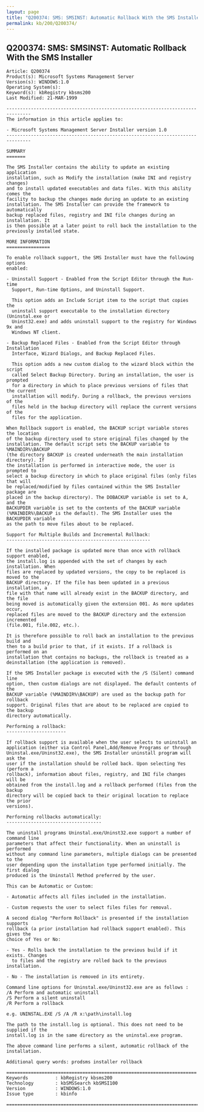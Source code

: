 ```yaml
---
layout: page
title: "Q200374: SMS: SMSINST: Automatic Rollback With the SMS Installer"
permalink: kb/200/Q200374/
---
```


## Q200374: SMS: SMSINST: Automatic Rollback With the SMS Installer

	Article: Q200374
	Product(s): Microsoft Systems Management Server
	Version(s): WINDOWS:1.0
	Operating System(s): 
	Keyword(s): kbRegistry kbsms200
	Last Modified: 21-MAR-1999
	
	-------------------------------------------------------------------------------
	The information in this article applies to:
	
	- Microsoft Systems Management Server Installer version 1.0 
	-------------------------------------------------------------------------------
	
	SUMMARY
	=======
	
	The SMS Installer contains the ability to update an existing application
	installation, such as Modify the installation (make INI and registry changes)
	and to install updated executables and data files. With this ability comes the
	facility to backup the changes made during an update to an existing
	installation. The SMS Installer can provide the framework to automatically
	backup replaced files, registry and INI file changes during an installation. It
	is then possible at a later point to roll back the installation to the
	previously installed state.
	
	MORE INFORMATION
	================
	
	To enable rollback support, the SMS Installer must have the following options
	enabled:
	
	- Uninstall Support - Enabled from the Script Editor through the Run-time
	  Support, Run-time Options, and Uninstall Support.
	
	  This option adds an Include Script item to the script that copies the
	  uninstall support executable to the installation directory (Uninstal.exe or
	  Uninst32.exe) and adds uninstall support to the registry for Windows 9x and
	  Windows NT client.
	
	- Backup Replaced Files - Enabled from the Script Editor through Installation
	  Interface, Wizard Dialogs, and Backup Replaced Files.
	
	  This option adds a new custom dialog to the wizard block within the script
	  called Select Backup Directory. During an installation, the user is prompted
	  for a directory in which to place previous versions of files that the current
	  installation will modify. During a rollback, the previous versions of the
	  files held in the backup directory will replace the current versions of the
	  files for the application.
	
	When Rollback support is enabled, the BACKUP script variable stores the location
	of the backup directory used to store original files changed by the
	installation. The default script sets the BACKUP variable to %MAINDIR%\BACKUP
	(the directory BACKUP is created underneath the main installation directory). If
	the installation is performed in interactive mode, the user is prompted to
	select a backup directory in which to place original files (only files that will
	be replaced/modified by files contained within the SMS Installer package are
	placed in the backup directory). The DOBACKUP variable is set to A, and the
	BACKUPDIR variable is set to the contents of the BACKUP variable
	(%MAINDIR%\BACKUP is the default). The SMS Installer uses the BACKUPDIR variable
	as the path to move files about to be replaced.
	
	Support for Multiple Builds and Incremental Rollback:
	-----------------------------------------------------
	
	If the installed package is updated more than once with rollback support enabled,
	the install.log is appended with the set of changes by each installation. When
	files are replaced by updated versions, the copy to be replaced is moved to the
	BACKUP directory. If the file has been updated in a previous installation, a
	file with that name will already exist in the BACKUP directory, and the file
	being moved is automatically given the extension 001. As more updates occur,
	replaced files are moved to the BACKUP directory and the extension incremented
	(file.001, file.002, etc.).
	
	It is therefore possible to roll back an installation to the previous build and
	then to a build prior to that, if it exists. If a rollback is performed on an
	installation that contains no backups, the rollback is treated as a
	deinstallation (the application is removed).
	
	If the SMS Installer package is executed with the /S (Silent) command line
	option, then custom dialogs are not displayed. The default contents of the
	BACKUP variable (%MAINDIR%\BACKUP) are used as the backup path for rollback
	support. Original files that are about to be replaced are copied to the backup
	directory automatically.
	
	Performing a rollback:
	----------------------
	
	If rollback support is available when the user selects to uninstall an
	application (either via Control Panel,Add/Remove Programs or through
	Uninstal.exe/Uninst32.exe), the SMS Installer uninstall program will ask the
	user if the installation should be rolled back. Upon selecting Yes (perform a
	rollback), information about files, registry, and INI file changes will be
	obtained from the install.log and a rollback performed (files from the backup
	directory will be copied back to their original location to replace the prior
	versions).
	
	Performing rollbacks automatically:
	-----------------------------------
	
	The uninstall programs Uninstal.exe/Uninst32.exe support a number of command line
	parameters that affect their functionality. When an uninstall is performed
	without any command line parameters, multiple dialogs can be presented to the
	user depending upon the installation type performed initially. The first dialog
	produced is the Uninstall Method preferred by the user.
	
	This can be Automatic or Custom:
	
	- Automatic affects all files included in the installation.
	
	- Custom requests the user to select files files for removal.
	
	A second dialog "Perform Rollback" is presented if the installation supports
	rollback (a prior installation had rollback support enabled). This gives the
	choice of Yes or No:
	
	- Yes - Rolls back the installation to the previous build if it exists. Changes
	  to files and the registry are rolled back to the previous installation.
	
	- No - The installation is removed in its entirety.
	
	Command line options for Uninstal.exe/Uninst32.exe are as follows :
	/A Perform and automatic uninstall
	/S Perform a silent uninstall
	/R Perform a rollback
	
	e.g. UNINSTAL.EXE /S /A /R x:\path\install.log
	
	The path to the install.log is optional. This does not need to be supplied if the
	install.log is in the same directory as the uninstal.exe program.
	
	The above command line performs a silent, automatic rollback of the installation.
	
	Additional query words: prodsms installer rollback
	
	======================================================================
	Keywords          : kbRegistry kbsms200 
	Technology        : kbSMSSearch kbSMSI100
	Version           : WINDOWS:1.0
	Issue type        : kbinfo
	
	=============================================================================
	
